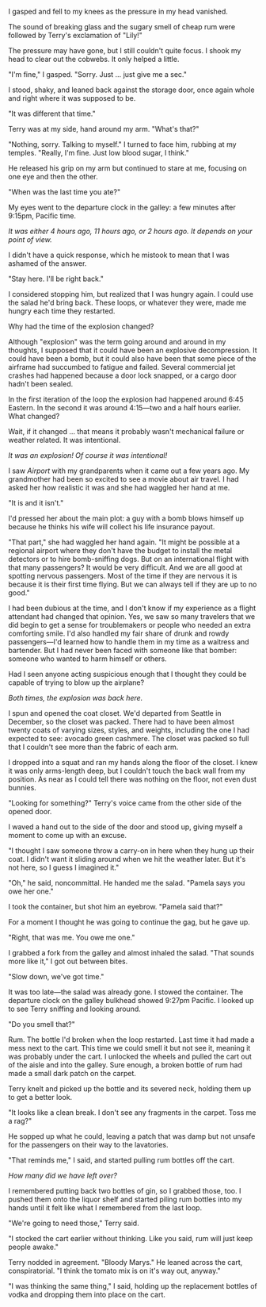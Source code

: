 I gasped and fell to my knees as the pressure in my head vanished.

The sound of breaking glass and the sugary smell of cheap rum were followed by Terry's exclamation of "Lily!"

The pressure may have gone, but I still couldn't quite focus.
I shook my head to clear out the cobwebs.
It only helped a little.

"I'm fine," I gasped.
"Sorry.
Just … just give me a sec."

I stood, shaky, and leaned back against the storage door, once again whole and right where it was supposed to be.

"It was different that time."

Terry was at my side, hand around my arm.
"What's that?"

"Nothing, sorry.
Talking to myself."
I turned to face him, rubbing at my temples.
"Really, I'm fine.
Just low blood sugar, I think."

He released his grip on my arm but continued to stare at me, focusing on one eye and then the other.

"When was the last time you ate?"

My eyes went to the departure clock in the galley: a few minutes after 9:15pm, Pacific time.

_It was either 4 hours ago, 11 hours ago, or 2 hours ago.
It depends on your point of view._

I didn't have a quick response, which he mistook to mean that I was ashamed of the answer.

"Stay here.
I'll be right back."

I considered stopping him, but realized that I was hungry again.
I could use the salad he'd bring back.
These loops, or whatever they were, made me hungry each time they restarted.

Why had the time of the explosion changed?

Although "explosion" was the term going around and around in my thoughts, I supposed that it could have been an explosive decompression.
It could have been a bomb, but it could also have been that some piece of the airframe had succumbed to fatigue and failed.
Several commercial jet crashes had happened because a door lock snapped, or a cargo door hadn't been sealed.

In the first iteration of the loop the explosion had happened around 6:45 Eastern.
In the second it was around 4:15—two and a half hours earlier.
What changed?

Wait, if it changed … that means it probably wasn't mechanical failure or weather related.
It was intentional.

_It was an explosion!
Of course it was intentional!_

I saw _Airport_ with my grandparents when it came out a few years ago.
My grandmother had been so excited to see a movie about air travel.
I had asked her how realistic it was and she had waggled her hand at me.

"It is and it isn't."

I'd pressed her about the main plot: a guy with a bomb blows himself up because he thinks his wife will collect his life insurance payout.

"That part," she had waggled her hand again.
"It might be possible at a regional airport where they don't have the budget to install the metal detectors or to hire bomb-sniffing dogs.
But on an international flight with that many passengers?
It would be very difficult.
And we are all good at spotting nervous passengers.
Most of the time if they are nervous it is because it is their first time flying.
But we can always tell if they are up to no good."

I had been dubious at the time, and I don't know if my experience as a flight attendant had changed that opinion.
Yes, we saw so many travelers that we did begin to get a sense for troublemakers or people who needed an extra comforting smile.
I'd also handled my fair share of drunk and rowdy passengers—I'd learned how to handle them in my time as a waitress and bartender.
But I had never been faced with someone like that bomber: someone who wanted to harm himself or others.

Had I seen anyone acting suspicious enough that I thought they could be capable of trying to blow up the airplane?

_Both times, the explosion was back here._

I spun and opened the coat closet.
We'd departed from Seattle in December, so the closet was packed.
There had to have been almost twenty coats of varying sizes, styles, and weights, including the one I had expected to see: avocado green cashmere.
The closet was packed so full that I couldn't see more than the fabric of each arm.

I dropped into a squat and ran my hands along the floor of the closet.
I knew it was only arms-length deep, but I couldn't touch the back wall from my position.
As near as I could tell there was nothing on the floor, not even dust bunnies.

"Looking for something?"
Terry's voice came from the other side of the opened door.

I waved a hand out to the side of the door and stood up, giving myself a moment to come up with an excuse.

"I thought I saw someone throw a carry-on in here when they hung up their coat.
I didn't want it sliding around when we hit the weather later.
But it's not here, so I guess I imagined it."

"Oh," he said, noncommittal.
He handed me the salad.
"Pamela says you owe her one."

I took the container, but shot him an eyebrow.
"Pamela said that?"

For a moment I thought he was going to continue the gag, but he gave up.

"Right, that was me.
You owe me one."

I grabbed a fork from the galley and almost inhaled the salad.
"That sounds more like it," I got out between bites.

"Slow down, we've got time."

It was too late—the salad was already gone.
I stowed the container.
The departure clock on the galley bulkhead showed 9:27pm Pacific.
I looked up to see Terry sniffing and looking around.

"Do you smell that?"

Rum.
The bottle I'd broken when the loop restarted.
Last time it had made a mess next to the cart.
This time we could smell it but not see it, meaning it was probably under the cart.
I unlocked the wheels and pulled the cart out of the aisle and into the galley.
Sure enough, a broken bottle of rum had made a small dark patch on the carpet.

Terry knelt and picked up the bottle and its severed neck, holding them up to get a better look.

"It looks like a clean break.
I don't see any fragments in the carpet.
Toss me a rag?"

He sopped up what he could, leaving a patch that was damp but not unsafe for the passengers on their way to the lavatories.

"That reminds me," I said, and started pulling rum bottles off the cart.

_How many did we have left over?_

I remembered putting back two bottles of gin, so I grabbed those, too.
I pushed them onto the liquor shelf and started piling rum bottles into my hands until it felt like what I remembered from the last loop.

"We're going to need those," Terry said.

"I stocked the cart earlier without thinking.
Like you said, rum will just keep people awake."

Terry nodded in agreement.
"Bloody Marys."
He leaned across the cart, conspiratorial.
"I think the tomato mix is on it's way out, anyway."

"I was thinking the same thing," I said, holding up the replacement bottles of vodka and dropping them into place on the cart.


